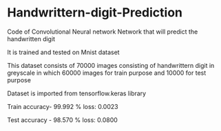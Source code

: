 # Handwrittern-digit-Prediction
Code of Convolutional Neural network Network that will predict the handwritten digit 

It is trained and tested on Mnist dataset


This dataset consists of 70000 images consisting of handwrittern digit in greyscale  in which  60000 images for train purpose and 10000 for test purpose


Dataset is imported from tensorflow.keras library



Train accuracy- 99.992 %   loss: 0.0023


Test accuracy - 98.570 %    loss: 0.0800

